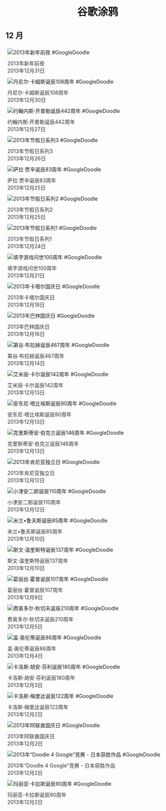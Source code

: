 
<h1 align="center"> 谷歌涂鸦 </h1>




## 12 月

<div class="image">


<img src="https://lh3.googleusercontent.com/KzpeJeY0mQDX0qUtelX-JYyk35ZqkW0HwwVwVehzq_8LlkA7CgfBqVuOgDIqrKslgRU0tZfDNFwor4lgPoTpuIHPF6MimmdVF5paddWI0Q" alt="2013年新年前夜 #GoogleDoodle" style="margin: 5px"/>
<div class="info" style="font-size: 14px; color:#333333; margin:5px"><div class="title">2013年新年前夜</div><div class="date">2013年12月31日</div></div>

<img src="https://lh3.googleusercontent.com/Csv7uisHQSxB5n1KrB0VHGiKXBCrqtJJrI80hkjf-6MmBKORQr2HxX9Tf4HFVGEv3rr2UhrLnQomL16JNs6xBOobu3TaEX6YJ51J95uf" alt="丹尼尔·卡姆斯诞辰108周年 #GoogleDoodle" style="margin: 5px"/>
<div class="info" style="font-size: 14px; color:#333333; margin:5px"><div class="title">丹尼尔·卡姆斯诞辰108周年</div><div class="date">2013年12月30日</div></div>

<img src="https://lh3.googleusercontent.com/Z_VQEgmc50rUMT6RI2fFjYpkRMdZwIkXa-AQzClPWm6PXtgD4IGUKuIeKCjJ4VCUbBYSFS76cl05rmTQ1uMEWJwD_0Ky2ggG0XhhxlTXlQ" alt="约翰内斯·开普勒诞辰442周年 #GoogleDoodle" style="margin: 5px"/>
<div class="info" style="font-size: 14px; color:#333333; margin:5px"><div class="title">约翰内斯·开普勒诞辰442周年</div><div class="date">2013年12月27日</div></div>

<img src="https://lh3.googleusercontent.com/BDkSW5IT-fTV6YHFmesKj9h92X20qMGnd-jG7xybnWh_iyw52powxoTCHyzRd_PzCrAsS26PnpaOoE16H1JxPf1lewbW9I5LEzeyL-Hy" alt="2013年节假日系列3 #GoogleDoodle" style="margin: 5px"/>
<div class="info" style="font-size: 14px; color:#333333; margin:5px"><div class="title">2013年节假日系列3</div><div class="date">2013年12月26日</div></div>

<img src="https://lh3.googleusercontent.com/7uCZ5Zpdeb4xYA7vZFyn9yjox5b4mYoGk6SujPf8zwbnT6VbYlqbNr7mu57fnhyfBWjTgSyv9YE8aoz9_A2KpmDM5LfkkRV6s0e3uQ8" alt="萨拉·贾辛诞辰83周年 #GoogleDoodle" style="margin: 5px"/>
<div class="info" style="font-size: 14px; color:#333333; margin:5px"><div class="title">萨拉·贾辛诞辰83周年</div><div class="date">2013年12月25日</div></div>

<img src="https://lh3.googleusercontent.com/sF5zh7yBZF20Y9DYjCvhfptFGd4g_QJWGmskKnd55hGjRWV6qiYWdRPt4g1TbzNdQqoGdLDJWEU6najKtQZb3jpOt7_NVZ5v5ptoBng" alt="2013年节假日系列2 #GoogleDoodle" style="margin: 5px"/>
<div class="info" style="font-size: 14px; color:#333333; margin:5px"><div class="title">2013年节假日系列2</div><div class="date">2013年12月25日</div></div>

<img src="https://lh3.googleusercontent.com/TfQc3f_Jm_frDYvotnjx2DwA7zw-JsgTDHXlEMMdzYX4x7kbu1tKuMG6-IDygA227FvPEV4lE_l0s1dd4ndz5z8lOyFsx7EZBSWWnJX7PQ" alt="2013年节假日系列1 #GoogleDoodle" style="margin: 5px"/>
<div class="info" style="font-size: 14px; color:#333333; margin:5px"><div class="title">2013年节假日系列1</div><div class="date">2013年12月24日</div></div>

<img src="https://lh3.googleusercontent.com/siuzB88608t3t3_BvoIF60VPtTvc7MfSbX5dBYWhVNsR8hPGZPm3O56CXfvobL83gRyXyhyJ2Hx4--1_EMDFdWO5lJLOjmV8vTiJp6hi" alt="填字游戏问世100周年 #GoogleDoodle" style="margin: 5px"/>
<div class="info" style="font-size: 14px; color:#333333; margin:5px"><div class="title">填字游戏问世100周年</div><div class="date">2013年12月21日</div></div>

<img src="https://lh3.googleusercontent.com/jAOnlgoz-lK2LdYvlYY2xfC3Aa1K1v3DAwb95T5uYRPfwIAxljXl5EXc9DCpitmxbknH4YtE2mCSrZLIRVnJgF3kUxRRR0kXNWifQVRw" alt="2013年卡塔尔国庆日 #GoogleDoodle" style="margin: 5px"/>
<div class="info" style="font-size: 14px; color:#333333; margin:5px"><div class="title">2013年卡塔尔国庆日</div><div class="date">2013年12月18日</div></div>

<img src="https://lh3.googleusercontent.com/Tf5_fAGpUZPGaCWgTonoxv4CJa5opkanu2KAo6p_u4hqO9Aq65XK8jPi14XFcAtOjm1hln1N0rx_BzTBs8HsbAaZ1L6LvzlMgqpdnZqG" alt="2013年巴林国庆日 #GoogleDoodle" style="margin: 5px"/>
<div class="info" style="font-size: 14px; color:#333333; margin:5px"><div class="title">2013年巴林国庆日</div><div class="date">2013年12月16日</div></div>

<img src="https://lh3.googleusercontent.com/EmIlkDwwy_WlpFtsOQJHJqvWnHbk07cXU4-Ab8GhL5hXu5HiwqnRADKoMQSmpjQeWawwKzKzaBydXTOrLFG7-ti3O_lH0or7ujaLX7_1fw" alt="第谷·布拉赫诞辰467周年 #GoogleDoodle" style="margin: 5px"/>
<div class="info" style="font-size: 14px; color:#333333; margin:5px"><div class="title">第谷·布拉赫诞辰467周年</div><div class="date">2013年12月14日</div></div>

<img src="https://lh3.googleusercontent.com/LTXuCfCtF9JnaXpEGFbijdzi8hNy6z9UMhFX0VDRS18ZNT2U9u5y1Vn-bGZC2EGVezXKk8nP-vHzh26RXRCJIto8eMvktOuXKBsUtZ9Qpg" alt="艾米丽·卡尔诞辰142周年 #GoogleDoodle" style="margin: 5px"/>
<div class="info" style="font-size: 14px; color:#333333; margin:5px"><div class="title">艾米丽·卡尔诞辰142周年</div><div class="date">2013年12月13日</div></div>

<img src="https://lh3.googleusercontent.com/bX8zfqknw0sX9tuvJTmDBMYfy3uMqv3J3AClZQgTNCKfk9aeSOK2AwVQc6ABEYkCGZMo5qw4QWLQvV4bHyiyVfy6WDDYZdqe8bUoXcD9" alt="安东尼·塔比埃斯诞辰90周年 #GoogleDoodle" style="margin: 5px"/>
<div class="info" style="font-size: 14px; color:#333333; margin:5px"><div class="title">安东尼·塔比埃斯诞辰90周年</div><div class="date">2013年12月13日</div></div>

<img src="https://lh3.googleusercontent.com/V5GSDqXOIbW8iJtG6EL8EdiIhfJJwXkzqRtLf3ooQRTSdPzroC3ToY7Yi5k7uiB6YtC15JD9k-z_doNEu3ITNXqINQx_MOyUrM7rQEdg" alt="克里斯蒂安·伯克兰诞辰146周年 #GoogleDoodle" style="margin: 5px"/>
<div class="info" style="font-size: 14px; color:#333333; margin:5px"><div class="title">克里斯蒂安·伯克兰诞辰146周年</div><div class="date">2013年12月13日</div></div>

<img src="https://lh3.googleusercontent.com/XPi3DaVsPYHyuuMinuwbqOIBrs6RCFxAD4DlDs7QhBlAGmW7ksU01aDbEc0FZm2kTBNMTcNpgy_RtRbRUevNLe6cF6JkTRXBO22C6zmT" alt="2013年肯尼亚独立日 #GoogleDoodle" style="margin: 5px"/>
<div class="info" style="font-size: 14px; color:#333333; margin:5px"><div class="title">2013年肯尼亚独立日</div><div class="date">2013年12月12日</div></div>

<img src="https://lh3.googleusercontent.com/HW3KWjWTh35mnJPZ6ur7dRRVXXC309WvRJhcxxuwYNH0vjSBQ1M_za7NcFiWjrOxYdQ4mO1vYBpBPRsihpraBgH3DTz-4l3b69_SqGA" alt="小津安二郎诞辰110周年 #GoogleDoodle" style="margin: 5px"/>
<div class="info" style="font-size: 14px; color:#333333; margin:5px"><div class="title">小津安二郎诞辰110周年</div><div class="date">2013年12月12日</div></div>

<img src="https://lh3.googleusercontent.com/m9Sz-1u_dRKk55KtfMAZCcOp5TSg_8H5fL00LE-6UoY416kgt5fKEoOKLZNq3Zn7Km7HGxIIawoVMcvSHUiAG-nG1FlEOGo05J4M_-A" alt="米兰•鲁夫斯诞辰85周年 #GoogleDoodle" style="margin: 5px"/>
<div class="info" style="font-size: 14px; color:#333333; margin:5px"><div class="title">米兰•鲁夫斯诞辰85周年</div><div class="date">2013年12月10日</div></div>

<img src="https://lh3.googleusercontent.com/m9F-J36uZu5153NW3vTRPQxlfpwclp8Lc1kOZsneoTM27eQhnvRJWArhdpQ_m0VQzHGqCTgBNFgSo-yK72lcMswdxsXr9Od-49V8KtQ" alt="斯文·温奎斯特诞辰137周年 #GoogleDoodle" style="margin: 5px"/>
<div class="info" style="font-size: 14px; color:#333333; margin:5px"><div class="title">斯文·温奎斯特诞辰137周年</div><div class="date">2013年12月10日</div></div>

<img src="https://lh3.googleusercontent.com/9X2rO5Jp2728UpfIC9hs4QYOzljajXEYaI9g_1RqV1qA7spwCnTta6JJbSHAN175_-tlBPE68FljhmpVsIxtpQz9zGo1JnFB3GyQEQg" alt="葛丽丝·霍普诞辰107周年 #GoogleDoodle" style="margin: 5px"/>
<div class="info" style="font-size: 14px; color:#333333; margin:5px"><div class="title">葛丽丝·霍普诞辰107周年</div><div class="date">2013年12月9日</div></div>

<img src="https://lh3.googleusercontent.com/D0dAbaG0ErOuTmibYBXkMAvei5ju9OR29vpQsgV0SNXalWGC3DJDhCGp97u6vaMPsCn2rITKkGQ6g-kHG_VllpWZvag5ufEqT1KgktbZRQ" alt="费奥多尔·秋切夫诞辰210周年 #GoogleDoodle" style="margin: 5px"/>
<div class="info" style="font-size: 14px; color:#333333; margin:5px"><div class="title">费奥多尔·秋切夫诞辰210周年</div><div class="date">2013年12月5日</div></div>

<img src="https://lh3.googleusercontent.com/PS4oU7PXk-iesRU7n3YUl6Zm0-V_iRAgQ07wOToWsffsF8Qo4Hx2PUdKLwjxOJVtp-YYOXP7F3M3tQmHP-4-vb7BR0bd_3agHNH8XWJn" alt="盖·奥伦蒂诞辰86周年 #GoogleDoodle" style="margin: 5px"/>
<div class="info" style="font-size: 14px; color:#333333; margin:5px"><div class="title">盖·奥伦蒂诞辰86周年</div><div class="date">2013年12月4日</div></div>

<img src="https://lh3.googleusercontent.com/QJ4pYQFGR-2AlKHfuXP57y5xd5ClZtJ3M9_BO1e6cVEQFwVrdfK1jpiheIE6Cgph3uWsRIXP_Xr6JpD1lyDsH3-G0ZCj6N-u5-NH9V7OSw" alt="卡洛斯·胡安·芬利诞辰180周年 #GoogleDoodle" style="margin: 5px"/>
<div class="info" style="font-size: 14px; color:#333333; margin:5px"><div class="title">卡洛斯·胡安·芬利诞辰180周年</div><div class="date">2013年12月3日</div></div>

<img src="https://lh3.googleusercontent.com/yjKPbWs6Dql4Bixr-58MAiudLimY_dPk4gRe-Hvu4LddfM_c9RIvcCQabEtgX3sBubv1RrUadNBb6g9KPcJq5AGktGa2RbnwEo9M6x-a" alt="卡洛斯·梅里达诞辰122周年 #GoogleDoodle" style="margin: 5px"/>
<div class="info" style="font-size: 14px; color:#333333; margin:5px"><div class="title">卡洛斯·梅里达诞辰122周年</div><div class="date">2013年12月2日</div></div>

<img src="https://lh3.googleusercontent.com/_re124Y-Il--5J2IOfdPgnH1S_ckkrZgzrsx2klHVpf9vJ_6SqulFvh_xotRQUGXUEmT5RiQVxnCFOARMMzJfJxgEhhFhLRcVV03r46nIw" alt="2013年阿联酋国庆日 #GoogleDoodle" style="margin: 5px"/>
<div class="info" style="font-size: 14px; color:#333333; margin:5px"><div class="title">2013年阿联酋国庆日</div><div class="date">2013年12月2日</div></div>

<img src="https://lh3.googleusercontent.com/pXbYZaKbykIW8CHUjniDsuVeugSPOekq8XjH7NCHxrxAwgli9UAeMe4SyYMA3nf671JWrgqGojS9yR7tL0PoqYE5t_xYpcmzwKJklP8" alt="2013年“Doodle 4 Google”竞赛 - 日本获胜作品 #GoogleDoodle" style="margin: 5px"/>
<div class="info" style="font-size: 14px; color:#333333; margin:5px"><div class="title">2013年“Doodle 4 Google”竞赛 - 日本获胜作品</div><div class="date">2013年12月2日</div></div>

<img src="https://lh3.googleusercontent.com/QFt7LmH7fUhkhUVUwbphQ-TiAnprYCK5Id3Zn_k6E6rBDwlaB4dyGlJBQDCU_9To121mDEBjUibJJJNn8rtT_K4XyiDH0aWsOfgFmAv5" alt="玛丽亚·卡拉斯诞辰90周年 #GoogleDoodle" style="margin: 5px"/>
<div class="info" style="font-size: 14px; color:#333333; margin:5px"><div class="title">玛丽亚·卡拉斯诞辰90周年</div><div class="date">2013年12月2日</div></div>

</div>









